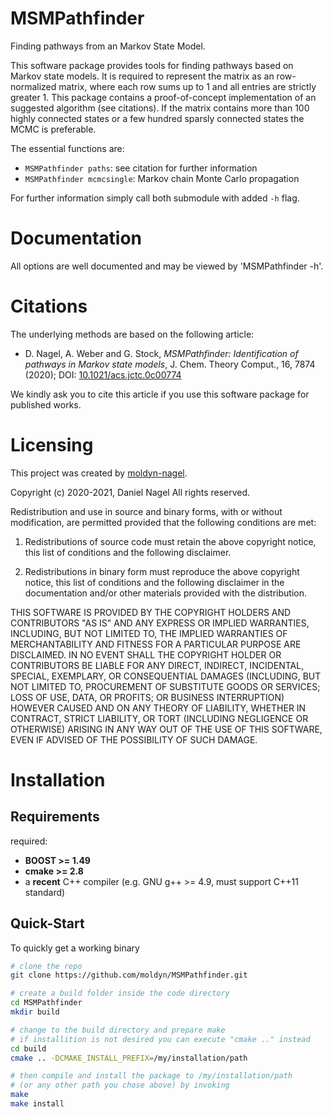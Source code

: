 # MSMPathfinder
Finding pathways from an Markov State Model.

This software package provides tools for finding pathways based on Markov state
models. It is required to represent the matrix as an row-normalized matrix,
where each row sums up to 1 and all entries are strictly greater 1.
This package contains a proof-of-concept implementation of an suggested
algorithm (see citations). If the matrix contains more than 100 highly
connected states or a few hundred sparsly connected states the MCMC is
preferable.

The essential functions are:
  - `MSMPathfinder paths`: see citation for further information
  - `MSMPathfinder mcmcsingle`: Markov chain Monte Carlo propagation

 For further information simply call both submodule with added `-h` flag.


# Documentation
All options are well documented and may be viewed by 'MSMPathfinder -h'.


# Citations
The underlying methods are based on the following article:
  - D. Nagel, A. Weber and G. Stock,
    *MSMPathfinder: Identification of pathways in Markov state models*,
    J. Chem. Theory Comput., 16, 7874 (2020);
    DOI: [10.1021/acs.jctc.0c00774](https://doi.org/10.1021/acs.jctc.0c00774)

We kindly ask you to cite this article if you use this software package for
published works.


# Licensing
This project was created by [moldyn-nagel](https://github.com/moldyn-nagel).

Copyright (c) 2020-2021, Daniel Nagel
All rights reserved.

Redistribution and use in source and binary forms, with or without
modification, are permitted provided that the following conditions are met:

1. Redistributions of source code must retain the above copyright notice,
   this list of conditions and the following disclaimer.

2. Redistributions in binary form must reproduce the above copyright notice,
   this list of conditions and the following disclaimer in the documentation
   and/or other materials provided with the distribution.

THIS SOFTWARE IS PROVIDED BY THE COPYRIGHT HOLDERS AND CONTRIBUTORS "AS IS" AND ANY
EXPRESS OR IMPLIED WARRANTIES, INCLUDING, BUT NOT LIMITED TO, THE IMPLIED WARRANTIES
OF MERCHANTABILITY AND FITNESS FOR A PARTICULAR PURPOSE ARE DISCLAIMED. IN NO EVENT
SHALL THE COPYRIGHT HOLDER OR CONTRIBUTORS BE LIABLE FOR ANY DIRECT, INDIRECT, INCIDENTAL,
SPECIAL, EXEMPLARY, OR CONSEQUENTIAL DAMAGES (INCLUDING, BUT NOT LIMITED TO, PROCUREMENT
OF SUBSTITUTE GOODS OR SERVICES; LOSS OF USE, DATA, OR PROFITS; OR BUSINESS INTERRUPTION)
HOWEVER CAUSED AND ON ANY THEORY OF LIABILITY, WHETHER IN CONTRACT, STRICT LIABILITY, OR
TORT (INCLUDING NEGLIGENCE OR OTHERWISE) ARISING IN ANY WAY OUT OF THE USE OF THIS SOFTWARE,
EVEN IF ADVISED OF THE POSSIBILITY OF SUCH DAMAGE.


# Installation
## Requirements
 required:
  -  **BOOST >= 1.49**
  -  **cmake >= 2.8**
  -  a **recent** C++ compiler (e.g. GNU g++ >= 4.9, must
     support C++11 standard)


## Quick-Start

To quickly get a working binary

```bash
# clone the repo
git clone https://github.com/moldyn/MSMPathfinder.git

# create a build folder inside the code directory
cd MSMPathfinder
mkdir build

# change to the build directory and prepare make
# if installition is not desired you can execute "cmake .." instead
cd build
cmake .. -DCMAKE_INSTALL_PREFIX=/my/installation/path

# then compile and install the package to /my/installation/path
# (or any other path you chose above) by invoking
make
make install
```
